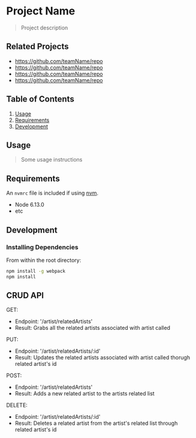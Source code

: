 # Project Name

> Project description

## Related Projects

  - https://github.com/teamName/repo
  - https://github.com/teamName/repo
  - https://github.com/teamName/repo
  - https://github.com/teamName/repo

## Table of Contents

1. [Usage](#Usage)
1. [Requirements](#requirements)
1. [Development](#development)

## Usage

> Some usage instructions

## Requirements

An `nvmrc` file is included if using [nvm](https://github.com/creationix/nvm).

- Node 6.13.0
- etc

## Development

### Installing Dependencies

From within the root directory:

```sh
npm install -g webpack
npm install
```

## CRUD API

GET: 
 - Endpoint: '/artist/relatedArtists'
 - Result: Grabs all the related artists associated with artist called

PUT: 
 - Endpoint: '/artist/relatedArtists/:id'
 - Result: Updates the related artists associated with artist called thorugh related artist's id

POST: 
 - Endpoint: '/artist/relatedArtists'
 - Result: Adds a new related artist to the artists related list

DELETE:
 - Endpoint: '/artist/relatedArtists/:id'
 - Result: Deletes a related artist from the artist's related list through related artist's id
